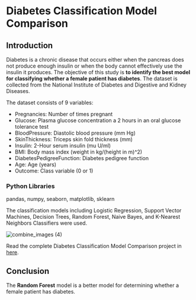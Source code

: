 # Diabetes Classification Model Comparison

## Introduction
Diabetes is a chronic disease that occurs either when the pancreas does not produce enough insulin or when the body cannot effectively use the insulin it produces. The objective of this study is **to identify the best model for classifying whether a female patient has diabetes**. The dataset is collected from the National Institute of Diabetes and Digestive and Kidney Diseases.

The dataset consists of 9 variables:
* Pregnancies: Number of times pregnant
* Glucose: Plasma glucose concentration a 2 hours in an oral glucose tolerance test
* BloodPressure: Diastolic blood pressure (mm Hg)
* SkinThickness: Triceps skin fold thickness (mm)
* Insulin: 2-Hour serum insulin (mu U/ml)
* BMI: Body mass index (weight in kg/(height in m)^2)
* DiabetesPedigreeFunction: Diabetes pedigree function
* Age: Age (years)
* Outcome: Class variable (0 or 1)

### Python Libraries
pandas, numpy, seaborn, matplotlib, sklearn

The classification models including Logistic Regression, Support Vector Machines, Decision Trees, Random Forest, Naive Bayes, and K-Nearest Neighbors Classifiers were used.

![combine_images (4)](https://user-images.githubusercontent.com/118715799/210973045-a094fc44-d8fe-455d-b856-904e53e00646.jpg)

Read the complete Diabetes Classification Model Comparison project in [here](https://github.com/seuwenfei/Diabetes-classification-model-comparison/blob/main/classification-model-comparison.ipynb).

## Conclusion
The **Random Forest** model is a better model for determining whether a female patient has diabetes.
